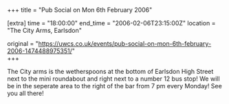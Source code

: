 +++
title = "Pub Social on Mon 6th February 2006"

[extra]
time = "18:00:00"
end_time = "2006-02-06T23:15:00Z"
location = "The City Arms, Earlsdon"

original = "https://uwcs.co.uk/events/pub-social-on-mon-6th-february-2006-1474488975351/"    
+++

The City arms is the wetherspoons at the bottom of Earlsdon High Street next to the mini roundabout and right next to a number 12 bus stop\! We will be in the seperate area to the right of the bar from 7 pm every Monday\! See you all there\!


